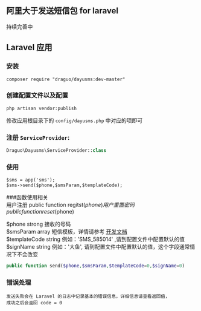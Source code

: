 ## 阿里大于发送短信包 for laravel
持续完善中  

## Laravel 应用
### 安装
```shell
composer require "draguo/dayusms:dev-master"  
```
### 创建配置文件以及配置  
  ```shell
  php artisan vendor:publish
  ```
  修改应用根目录下的 `config/dayusms.php` 中对应的项即可

### 注册 `ServiceProvider`:

  ``` php  
  Draguo\Dayusms\ServiceProvider::class
  ```

### 使用  
    $sms = app('sms');  
    $sms->send($phone,$smsParam,$templateCode);

###函数使用相关  
    用户注册
    public function regitst($phone)
    用户重置密码
    public function reset($phone)

  $phone strong 接收的号码  
  $smsParam array 短信模板，详情请参考    [开发文档](https://api.alidayu.com/doc2/apiDetail.htm?spm=a3142.7395905.4.6.bQRfgO&apiId=25450)  
  $templateCode string 例如：'SMS_585014' ,请到配置文件中配置默认的值  
  $signName string 例如：'大鱼', 请到配置文件中配置默认的值，这个字段通常情况下不会改变  
  ``` php
public function send($phone,$smsParam,$templateCode=0,$signName=0)
  ```

### 错误处理
    发送失败会在 Laravel 的日志中记录基本的错误信息，详细信息请查看返回值，
    成功之后会返回 code = 0
